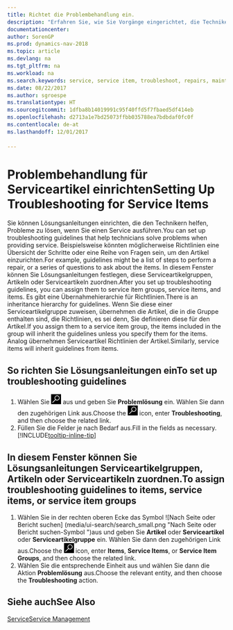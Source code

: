 ```yaml
---
title: Richtet die Problembehandlung ein.
description: "Erfahren Sie, wie Sie Vorgänge eingerichtet, die Techniker helfen, Probleme bei Serviceartikeln zu identifizieren und zu bearbeiten."
documentationcenter: 
author: SorenGP
ms.prod: dynamics-nav-2018
ms.topic: article
ms.devlang: na
ms.tgt_pltfrm: na
ms.workload: na
ms.search.keywords: service, service item, troubleshoot, repairs, maintenance
ms.date: 08/22/2017
ms.author: sgroespe
ms.translationtype: HT
ms.sourcegitcommit: 1dfba8b14019991c95f40ffd5f7fbaed5df414eb
ms.openlocfilehash: d2713a1e7bd25073ffbb035788ea7bdbdaf0fc0f
ms.contentlocale: de-at
ms.lasthandoff: 12/01/2017

---
```


# <a name="setting-up-troubleshooting-for-service-items"></a><span data-ttu-id="71bf7-103">Problembehandlung für Serviceartikel einrichten</span><span class="sxs-lookup"><span data-stu-id="71bf7-103">Setting Up Troubleshooting for Service Items</span></span>
<span data-ttu-id="71bf7-104">Sie können Lösungsanleitungen einrichten, die den Technikern helfen, Probleme zu lösen, wenn Sie einen Service ausführen.</span><span class="sxs-lookup"><span data-stu-id="71bf7-104">You can set up troubleshooting guidelines that help technicians solve problems when providing service.</span></span> <span data-ttu-id="71bf7-105">Beispielsweise könnten möglicherweise Richtlinien eine Übersicht der Schritte oder eine Reihe von Fragen sein, um den Artikel einzurichten.</span><span class="sxs-lookup"><span data-stu-id="71bf7-105">For example, guidelines might be a list of steps to perform a repair, or a series of questions to ask about the items.</span></span> <span data-ttu-id="71bf7-106">In diesem Fenster können Sie Lösungsanleitungen festlegen, diese Serviceartikelgruppen, Artikeln oder Serviceartikeln zuordnen.</span><span class="sxs-lookup"><span data-stu-id="71bf7-106">After you set up troubleshooting guidelines, you can assign them to service item groups, service items, and items.</span></span> <span data-ttu-id="71bf7-107">Es gibt eine Übernahmehierarchie für Richtlinien.</span><span class="sxs-lookup"><span data-stu-id="71bf7-107">There is an inheritance hierarchy for guidelines.</span></span> <span data-ttu-id="71bf7-108">Wenn Sie diese einer Serviceartikelgruppe zuweisen, übernehmen die Artikel, die in die Gruppe enthalten sind, die Richtlinien, es sei denn, Sie definieren diese für den Artikel.</span><span class="sxs-lookup"><span data-stu-id="71bf7-108">If you assign them to a service item group, the items included in the group will inherit the guidelines unless you specify them for the items.</span></span> <span data-ttu-id="71bf7-109">Analog übernehmen Serviceartikel Richtlinien der Artikel.</span><span class="sxs-lookup"><span data-stu-id="71bf7-109">Similarly, service items will inherit guidelines from items.</span></span>  

## <a name="to-set-up-troubleshooting-guidelines"></a><span data-ttu-id="71bf7-110">So richten Sie Lösungsanleitungen ein</span><span class="sxs-lookup"><span data-stu-id="71bf7-110">To set up troubleshooting guidelines</span></span>
1. <span data-ttu-id="71bf7-111">Wählen Sie ![Nach Seite oder Bericht suchen](media/ui-search/search_small.png "Symbol nach Seite oder Bericht suchen") aus und geben Sie **Problemlösung** ein. Wählen Sie dann den zugehörigen Link aus.</span><span class="sxs-lookup"><span data-stu-id="71bf7-111">Choose the ![Search for Page or Report](media/ui-search/search_small.png "Search for Page or Report icon") icon, enter **Troubleshooting**, and then choose the related link.</span></span>  
2. <span data-ttu-id="71bf7-112">Füllen Sie die Felder je nach Bedarf aus.</span><span class="sxs-lookup"><span data-stu-id="71bf7-112">Fill in the fields as necessary.</span></span> [!INCLUDE[tooltip-inline-tip](includes/tooltip-inline-tip_md.md)]  

## <a name="to-assign-troubleshooting-guidelines-to-items-service-items-or-service-item-groups"></a><span data-ttu-id="71bf7-113">In diesem Fenster können Sie Lösungsanleitungen Serviceartikelgruppen, Artikeln oder Serviceartikeln zuordnen.</span><span class="sxs-lookup"><span data-stu-id="71bf7-113">To assign troubleshooting guidelines to items, service items, or service item groups</span></span>
1. <span data-ttu-id="71bf7-114">Wählen Sie in der rechten oberen Ecke das Symbol ![Nach Seite oder Bericht suchen] (media/ui-search/search_small.png "Nach Seite oder Bericht suchen-Symbol ")aus und geben Sie **Artikel** oder **Serviceartikel** oder **Serviceartikelgruppe** ein. Wählen Sie dann den zugehörigen Link aus.</span><span class="sxs-lookup"><span data-stu-id="71bf7-114">Choose the ![Search for Page or Report](media/ui-search/search_small.png "Search for Page or Report icon") icon, enter **Items**, **Service Items**, or **Service Item Groups**, and then choose the related link.</span></span>  
2. <span data-ttu-id="71bf7-115">Wählen Sie die entsprechende Einheit aus und wählen Sie dann die Aktion **Problemlösung** aus.</span><span class="sxs-lookup"><span data-stu-id="71bf7-115">Choose the relevant entity, and then choose the **Troubleshooting** action.</span></span>  

## <a name="see-also"></a><span data-ttu-id="71bf7-116">Siehe auch</span><span class="sxs-lookup"><span data-stu-id="71bf7-116">See Also</span></span>
[<span data-ttu-id="71bf7-117">Service</span><span class="sxs-lookup"><span data-stu-id="71bf7-117">Service Management</span></span>](service-service.md)
